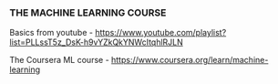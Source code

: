 ### THE MACHINE LEARNING COURSE ###



Basics from youtube  - https://www.youtube.com/playlist?list=PLLssT5z_DsK-h9vYZkQkYNWcItqhlRJLN 

The Coursera ML course - https://www.coursera.org/learn/machine-learning
